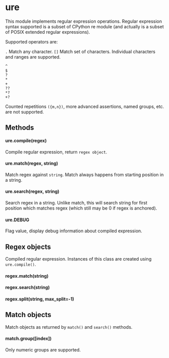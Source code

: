 # ure

This module implements regular expression operations. Regular expression syntax supported is a subset of CPython re module \(and actually is a subset of POSIX extended regular expressions).

Supported operators are:

`.` Match any character. `[]` Match set of characters. Individual characters and ranges are supported.

```text
^
$
?
*
+
??
*?
+?
```

Counted repetitions `({m,n})`, more advanced assertions, named groups, etc. are not supported.

## Methods

#### ure.compile\(regex)

Compile regular expression, return `regex object`.

#### ure.match\(regex, string)

Match regex against `string`. Match always happens from starting position in a string.

#### ure.search\(regex, string)

Search regex in a string. Unlike match, this will search string for first position which matches regex \(which still may be 0 if regex is anchored).

#### ure.DEBUG

Flag value, display debug information about compiled expression.

## Regex objects

Compiled regular expression. Instances of this class are created using `ure.compile()`.

#### regex.match\(string)

#### regex.search\(string)

#### regex.split\(string, max\_split=-1)

## Match objects

Match objects as returned by `match()` and `search()` methods.

#### match.group\(\[index\])

Only numeric groups are supported.


